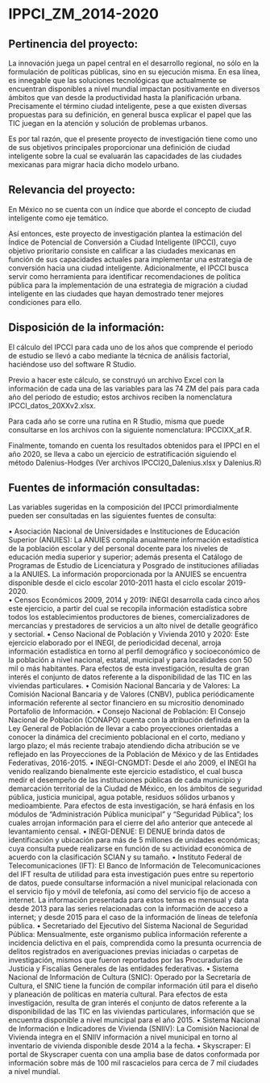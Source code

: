 # IPPCI_ZM_2014-2020

## Pertinencia del proyecto:
La innovación juega un papel central en el desarrollo regional, no sólo en la formulación de políticas públicas, sino en su ejecución misma. En esa línea, es innegable que las soluciones tecnológicas que actualmente se encuentran disponibles a nivel mundial impactan positivamente en diversos ámbitos que van desde la productividad hasta la planificación urbana. Precisamente el término ciudad inteligente, pese a que existen diversas propuestas para su definición, en general busca explicar el papel que las TIC juegan en la atención y solución de problemas urbanos.

Es por tal razón, que el presente proyecto de investigación tiene como uno de sus objetivos principales proporcionar una definición de ciudad inteligente sobre la cual se evaluarán las capacidades de las ciudades mexicanas para migrar hacia dicho modelo urbano.

## Relevancia del proyecto:
En México no se cuenta con un índice que aborde el concepto de ciudad inteligente como eje temático. 

Así entonces, este proyecto de investigación plantea la estimación del Índice de Potencial de Conversión a Ciudad Inteligente (IPCCI), cuyo objetivo prioritario consiste en calificar a las ciudades mexicanas en función de sus capacidades actuales para implementar una estrategia de conversión hacia una ciudad inteligente. Adicionalmente, el IPCCI busca servir como herramienta para identificar recomendaciones de política pública para la implementación de una estrategia de migración a ciudad inteligente en las ciudades que hayan demostrado tener mejores condiciones para ello.

## Disposición de la información:
El cálculo del IPCCI para cada uno de los años que comprende el periodo de estudio se llevó a cabo mediante la técnica de análisis factorial, haciéndose uso del software R Studio. 

Previo a hacer este cálculo, se construyó un archivo Excel con la información de cada una de las variables para las 74 ZM del país para cada año del periodo de estudio; estos archivos reciben la nomenclatura IPCCI_datos_20XXv2.xlsx.

Para cada año se corre una rutina en R Studio, misma que puede consultarse en los archivos con la siguiente nomenclatura: IPCCIXX_af.R.

Finalmente, tomando en cuenta los resultados obtenidos para el IPPCI en el año 2020, se lleva a cabo un ejercicio de estratificación siguiendo el método Dalenius-Hodges (Ver archivos IPCCI20_Dalenius.xlsx y Dalenius.R)

## Fuentes de información consultadas:
Las variables sugeridas en la composición del IPCCI primordialmente pueden ser consultadas en las siguientes fuentes de consulta:

•	Asociación Nacional de Universidades e Instituciones de Educación Superior (ANUIES): La ANUIES compila anualmente información estadística de la población escolar y del personal docente para los niveles de educación media superior y superior; además presenta el Catálogo de Programas de Estudio de Licenciatura y Posgrado de instituciones afiliadas a la ANUIES. La información proporcionada por la ANUIES se encuentra disponible desde el ciclo escolar 2010-2011 hasta el ciclo escolar 2019-2020.  
•	Censos Económicos 2009, 2014 y 2019: INEGI desarrolla cada cinco años este ejercicio, a partir del cual se recopila información estadística sobre todos los establecimientos productores de bienes, comercializadores de mercancías y prestadores de servicios a un alto nivel de detalle geográfico y sectorial.
•	Censo Nacional de Población y Vivienda 2010 y 2020: Este ejercicio elaborado por el INEGI, de periodicidad decenal, arroja información estadística en torno al perfil demográfico y socioeconómico de la población a nivel nacional, estatal, municipal y para localidades con 50 mil o más habitantes. Para efectos de esta investigación, resulta de gran interés el conjunto de datos referente a la disponibilidad de las TIC en las viviendas particulares.
•	Comisión Nacional Bancaria y de Valores: La Comisión Nacional Bancaria y de Valores (CNBV), publica periódicamente información referente al sector financiero en su micrositio denominado Portafolio de Información. 
•	Consejo Nacional de Población: El Consejo Nacional de Población (CONAPO) cuenta con la atribución definida en la Ley General de Población de llevar a cabo proyecciones orientadas a conocer la dinámica del crecimiento poblacional en el corto, mediano y largo plazo; el más reciente trabajo atendiendo dicha atribución se ve reflejado en las Proyecciones de la Población de México y de las Entidades Federativas, 2016-2015. 
•	INEGI-CNGMDT: Desde el año 2009, el INEGI ha venido realizando bienalmente este ejercicio estadístico, el cual busca medir el desempeño de las instituciones públicas de cada municipio y demarcación territorial de la Ciudad de México, en los ámbitos de seguridad pública, justicia municipal, agua potable, residuos sólidos urbanos y medioambiente. Para efectos de esta investigación, se hará énfasis en los módulos de “Administración Pública municipal” y “Seguridad Pública”; los cuales arrojan información para el cierre del año anterior que antecede al levantamiento censal.
•	INEGI-DENUE: El DENUE brinda datos de identificación y ubicación para más de 5 millones de unidades económicas; cuya consulta puede realizarse en función de su actividad económica de acuerdo con la clasificación SCIAN y su tamaño. 
•	Instituto Federal de Telecomunicaciones (IFT): El Banco de Información de Telecomunicaciones del IFT resulta de utilidad para esta investigación pues entre su repertorio de datos, puede consultarse información a nivel municipal relacionada con el servicio fijo y móvil de telefonía, así como del servicio fijo de acceso a internet. La información presentada para estos temas es mensual y data desde 2013 para las series relacionadas con la información de acceso a internet; y desde 2015 para el caso de la información de líneas de telefonía pública.
•	Secretariado del Ejecutivo del Sistema Nacional de Seguridad Pública: Mensualmente, este organismo publica información referente a incidencia delictiva en el país, comprendida como la presunta ocurrencia de delitos registrados en averiguaciones previas iniciadas o carpetas de investigación, mismos que fueron reportados por las Procuradurías de Justicia y Fiscalías Generales de las entidades federativas.
•	Sistema Nacional de Información de Cultura (SNIC): Operado por la Secretaría de Cultura, el SNIC tiene la función de compilar información útil para el diseño y planeación de políticas en materia cultural. Para efectos de esta investigación, resulta de gran interés el conjunto de datos referente a la disponibilidad de las TIC en las viviendas particulares, información que se encuentra disponible a nivel municipal para el año 2015.
•	Sistema Nacional de Información e Indicadores de Vivienda (SNIIV): La Comisión Nacional de Vivienda integra en el SNIIV información a nivel municipal en torno al inventario de vivienda disponible desde 2014 a la fecha.
•	Skyscraper: El portal de Skyscraper cuenta con una amplia base de datos conformada por información sobre más de 100 mil rascacielos para cerca de 7 mil ciudades a nivel mundial.
